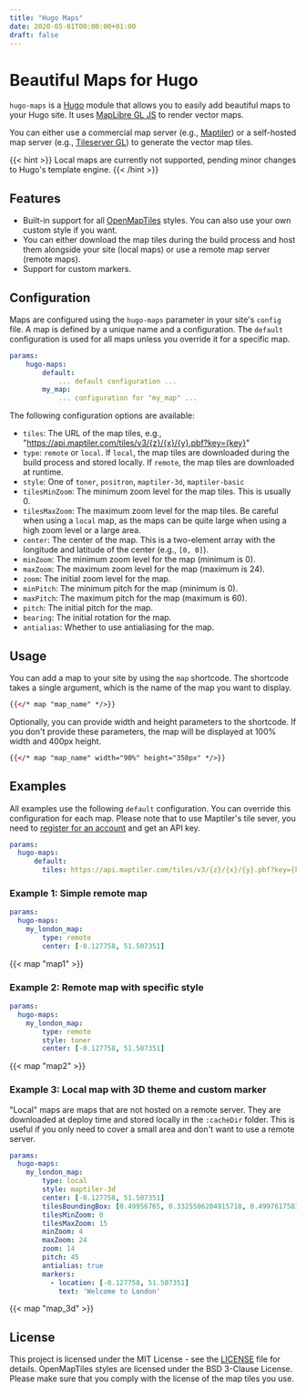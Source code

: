```yaml
---
title: "Hugo Maps"
date: 2020-05-01T00:00:00+01:00
draft: false
---
```


# Beautiful Maps for Hugo

`hugo-maps` is a [Hugo](https://gohugo.io/) module that allows you to easily add beautiful maps to your Hugo site. It uses [MapLibre GL JS](https://docs.mapbox.com/mapbox-gl-js/api/) to render vector maps.

You can either use a commercial map server (e.g., [Maptiler](https://www.maptiler.com/)) or a self-hosted map server (e.g., [Tileserver GL](https://github.com/maptiler/tileserver-gl)) to generate the vector map tiles.

{{< hint >}}
Local maps are currently not supported, pending minor changes to Hugo's template engine.
{{< /hint >}}

## Features
- Built-in support for all [OpenMapTiles](https://openmaptiles.org/styles/) styles. You can also use your own custom style if you want.
- You can either download the map tiles during the build process and host them alongside your site (local maps) or use a remote map server (remote maps).
- Support for custom markers.

## Configuration

Maps are configured using the `hugo-maps` parameter in your site's `config` file. A map is defined by a unique name and a configuration. The `default` configuration is used for all maps unless you override it for a specific map.
    
```yaml
params:
    hugo-maps:
        default:
            ... default configuration ...
        my_map:
            ... configuration for "my_map" ...
```


The following configuration options are available:

- `tiles`: The URL of the map tiles, e.g., "https://api.maptiler.com/tiles/v3/{z}/{x}/{y}.pbf?key={key}"
- `type`: `remote` or `local`. If `local`, the map tiles are downloaded during the build process and stored locally. If `remote`, the map tiles are downloaded at runtime.
- `style`: One of `toner`, `positron`, `maptiler-3d`, `maptiler-basic`
- `tilesMinZoom`: The minimum zoom level for the map tiles. This is usually 0.
- `tilesMaxZoom`: The maximum zoom level for the map tiles. Be careful when using a `local` map, as the maps can be quite large when using a high zoom level or a large area.
- `center`: The center of the map. This is a two-element array with the longitude and latitude of the center (e.g., `[0, 0]`).
- `minZoom`: The minimum zoom level for the map (minimum is 0).
- `maxZoom`: The maximum zoom level for the map (maximum is 24).
- `zoom`: The initial zoom level for the map.
- `minPitch`: The minimum pitch for the map (minimum is 0).
- `maxPitch`: The maximum pitch for the map (maximum is 60).
- `pitch`: The initial pitch for the map.
- `bearing`: The initial rotation for the map.
- `antialias`: Whether to use antialiasing for the map.

## Usage

You can add a map to your site by using the `map` shortcode. The shortcode takes a single argument, which is the name of the map you want to display.

````html
{{</* map "map_name" */>}}
````

Optionally, you can provide width and height parameters to the shortcode. If you don't provide these parameters, the map will be displayed at 100% width and 400px height.

````html
{{</* map "map_name" width="90%" height="350px" */>}}
````

## Examples

All examples use the following `default` configuration. You can override this configuration for each map. Please note that to use Maptiler's tile sever, you need to [register for an account](https://www.maptiler.com/cloud/) and get an API key.

```yaml
params:
  hugo-maps:
      default:
        tiles: https://api.maptiler.com/tiles/v3/{z}/{x}/{y}.pbf?key={key}
```

### Example 1: Simple remote map

```yaml
params:
  hugo-maps:
    my_london_map:
        type: remote
        center: [-0.127758, 51.507351]
```

{{< map "map1" >}}

### Example 2: Remote map with specific style

```yaml
params:
  hugo-maps:
    my_london_map:
        type: remote
        style: toner
        center: [-0.127758, 51.507351]
```

{{< map "map2" >}}

### Example 3: Local map with 3D theme and custom marker 

"Local" maps are maps that are not hosted on a remote server. They are downloaded at deploy time and stored locally in the `:cacheDir` folder. This is useful if you only need to cover a small area and don't want to use a remote server.

```yaml
params:
  hugo-maps:
    my_london_map:
        type: local
        style: maptiler-3d
        center: [-0.127758, 51.507351]
        tilesBoundingBox: [0.49956765, 0.3325506204915718, 0.4997617583333333, 0.3323975306107756]
        tilesMinZoom: 0
        tilesMaxZoom: 15
        minZoom: 4
        maxZoom: 24
        zoom: 14
        pitch: 45
        antialias: true
        markers:
          - location: [-0.127758, 51.507351]
            text: 'Welcome to London'
```

{{< map "map_3d" >}}

## License

This project is licensed under the MIT License - see the [LICENSE](LICENSE) file for details. OpenMapTiles styles are licensed under the BSD 3-Clause License. Please make sure that you comply with the license of the map tiles you use.